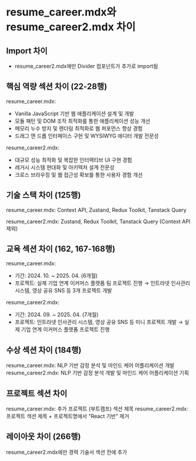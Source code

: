 # resume_career.mdx와 resume_career2.mdx 차이

## Import 차이

- resume_career2.mdx에만 Divider 컴포넌트가 추가로 import됨

## 핵심 역량 섹션 차이 (22-28행)

resume_career.mdx:

- Vanilla JavaScript 기반 웹 애플리케이션 설계 및 개발
- 모듈 패턴 및 DOM 조작 최적화를 통한 애플리케이션 성능 개선
- 메모리 누수 방지 및 렌더링 최적화로 웹 퍼포먼스 향상 경험
- 드래그 앤 드롭 인터페이스 구현 및 WYSIWYG 에디터 개발 전문성

resume_career2.mdx:

- 대규모 성능 최적화 및 복잡한 인터랙티브 UI 구현 경험
- 레거시 시스템 현대화 및 아키텍처 설계 전문성
- 크로스 브라우징 및 웹 접근성 확보를 통한 사용자 경험 개선

## 기술 스택 차이 (125행)

resume_career.mdx:
Context API, Zustand, Redux Toolkit, Tanstack Query

resume_career2.mdx:
Zustand, Redux Toolkit, Tanstack Query
(Context API 제외)

## 교육 섹션 차이 (162, 167-168행)

resume_career.mdx:

- 기간: 2024. 10. ~ 2025. 04. (6개월)
- 프로젝트: 실제 기업 연계 이커머스 플랫폼 팀 프로젝트 진행 → 인트라넷
  인사관리 시스템, 영상 공유 SNS 등 3개 프로젝트 개발

resume_career2.mdx:

- 기간: 2024. 09. ~ 2025. 04. (7개월)
- 프로젝트: 인트라넷 인사관리 시스템, 영상 공유 SNS 등 미니 프로젝트 개발
  → 실제 기업 연계 이커머스 플랫폼 프로젝트 진행

## 수상 섹션 차이 (184행)

resume_career.mdx: NLP 기반 감정 분석 및 마인드 케어 어플리케이션 개발
resume_career2.mdx: NLP 기반 감정 분석 개발 및 마인드 케어 어플리케이션
기획

## 프로젝트 섹션 차이

resume_career.mdx: 추가 프로젝트 (부트캠프) 섹션 제목
resume_career2.mdx: 프로젝트 섹션 제목 + 프로젝트명에서 "React 기반" 제거

## 레이아웃 차이 (266행)

resume_career2.mdx에만 경력 기술서 섹션 전에 <Divider className="mt-20 
  border-gray-400" /> 추가
